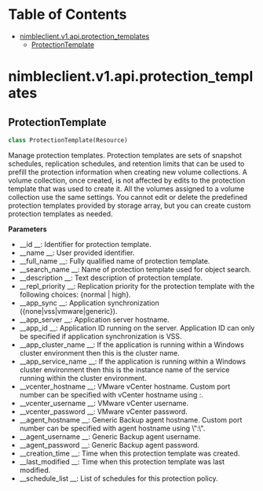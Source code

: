 # Table of Contents

* [nimbleclient.v1.api.protection\_templates](#nimbleclient.v1.api.protection_templates)
  * [ProtectionTemplate](#nimbleclient.v1.api.protection_templates.ProtectionTemplate)

<a name="nimbleclient.v1.api.protection_templates"></a>
# nimbleclient.v1.api.protection\_templates

<a name="nimbleclient.v1.api.protection_templates.ProtectionTemplate"></a>
## ProtectionTemplate

```python
class ProtectionTemplate(Resource)
```

Manage protection templates. Protection templates are sets of snapshot schedules, replication schedules, and retention limits that can be used to prefill the protection
information when creating new volume collections. A volume collection, once created, is not affected by edits to the protection template that was used to create it. All the
volumes assigned to a volume collection use the same settings. You cannot edit or delete the predefined protection templates provided by storage array, but you can create
custom protection templates as needed.

__Parameters__

- __id               __: Identifier for protection template.
- __name             __: User provided identifier.
- __full_name        __: Fully qualified name of protection template.
- __search_name      __: Name of protection template used for object search.
- __description      __: Text description of protection template.
- __repl_priority    __: Replication priority for the protection template with the following choices: {normal | high}.
- __app_sync         __: Application synchronization ({none|vss|vmware|generic}).
- __app_server       __: Application server hostname.
- __app_id           __: Application ID running on the server. Application ID can only be specified if application synchronization is VSS.
- __app_cluster_name __: If the application is running within a Windows cluster environment then this is the cluster name.
- __app_service_name __: If the application is running within a Windows cluster environment then this is the instance name of the service running within the cluster environment.
- __vcenter_hostname __: VMware vCenter hostname. Custom port number can be specified with vCenter hostname using :.
- __vcenter_username __: VMware vCenter username.
- __vcenter_password __: VMware vCenter password.
- __agent_hostname   __: Generic Backup agent hostname. Custom port number can be specified with agent hostname using \\":\\".
- __agent_username   __: Generic Backup agent username.
- __agent_password   __: Generic Backup agent password.
- __creation_time    __: Time when this protection template was created.
- __last_modified    __: Time when this protection template was last modified.
- __schedule_list    __: List of schedules for this protection policy.

